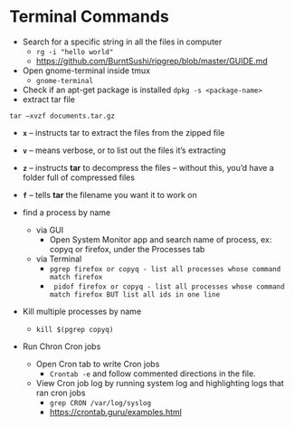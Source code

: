 # Terminal Commands
- Search for a specific string in all the files in computer
	- `rg -i "hello world"`
	- https://github.com/BurntSushi/ripgrep/blob/master/GUIDE.md
- Open gnome-terminal inside tmux
	- `gnome-terminal`
- Check if an apt-get package is installed
`dpkg -s <package-name>`
- extract tar file
````
tar –xvzf documents.tar.gz
````
-   **`x`** – instructs tar to extract the files from the zipped file
-   **`v`** – means verbose, or to list out the files it’s extracting
-   **`z`** – instructs **tar** to decompress the files – without this, you’d have a folder full of compressed files
-   **`f`** – tells **tar** the filename you want it to work on

- find a process by name
	- via GUI
		- Open System Monitor app and search name of process, ex: copyq or firefox, under the Processes tab
	- via Terminal
		- ``` pgrep firefox or copyq - list all processes whose command match firefox ```
		- ``` pidof firefox or copyq - list all processes whose command match firefox BUT list all ids in one line```
- Kill multiple processes by name
	- `kill $(pgrep copyq)`

- Run Chron Cron jobs
	- Open Cron tab to write Cron jobs
		- `Crontab -e`  and follow commented directions in the file.
	- View Cron job log by running system log and highlighting logs that ran cron jobs
		- `grep CRON /var/log/syslog`
		- https://crontab.guru/examples.html